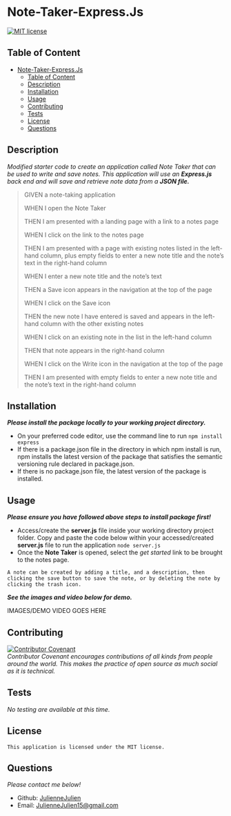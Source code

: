 # Note-Taker-Express.Js

[![MIT license](https://img.shields.io/badge/license-MIT-blue.svg)](https://mit-license.org/)

## Table of Content
- [Note-Taker-Express.Js](#note-taker-expressjs)
  - [Table of Content](#table-of-content)
  - [Description](#description)
  - [Installation](#installation)
  - [Usage](#usage)
  - [Contributing](#contributing)
  - [Tests](#tests)
  - [License](#license)
  - [Questions](#questions)

## Description
*Modified starter code to create an application called Note Taker that can be used to write and save notes. This application will use an* ***Express.js*** *back end and will save and retrieve note data from a* ***JSON file.***

>GIVEN a note-taking application
>
>WHEN I open the Note Taker
>
>
>THEN I am presented with a landing page with a link to a notes page
>
>WHEN I click on the link to the notes page
>
>
>THEN I am presented with a page with existing notes listed in the left-hand column, plus empty fields to enter a new note title and the note’s text in the right-hand column
>
>WHEN I enter a new note title and the note’s text
>
>THEN a Save icon appears in the navigation at the top of the page
>
>WHEN I click on the Save icon
>
>THEN the new note I have entered is saved and appears in the left-hand column with the other existing notes
>
>WHEN I click on an existing note in the list in the left-hand column
>
>THEN that note appears in the right-hand column
>
>WHEN I click on the Write icon in the navigation at the top of the page
>
>THEN I am presented with empty fields to enter a new note title and the note’s text in the right-hand column

## Installation
***Please install the package locally to your working project directory.***
- On your preferred code editor, use the command line to run `npm install express`
- If there is a package.json file in the directory in which npm install is run, npm installs the latest version of the package that satisfies the semantic versioning rule declared in package.json.
- If there is no package.json file, the latest version of the package is installed.


## Usage
***Please ensure you have followed above steps to install package first!***
- Access/create the **server.js** file inside your working directory project folder. Copy and paste the code below within your accessed/created **server.js** file to run the application `node server.js`
- Once the **Note Taker** is opened, select the *get started* link to be brought to the notes page. 

`A note can be created by adding a title, and a description, then clicking the save button to save the note, or by deleting the note by clicking the trash icon.`

***See the images and video below for demo.***

IMAGES/DEMO VIDEO GOES HERE

## Contributing

[![Contributor Covenant](https://img.shields.io/badge/Contributor%20Covenant-2.1-4baaaa.svg)](code_of_conduct.md)
<br>*Contributor Covenant encourages contributions of all kinds from people around the world. This makes the practice of open source as much social as it is technical.*

## Tests
*No testing are available at this time.*

## License
    This application is licensed under the MIT license.

## Questions
*Please contact me below!*
- Github: [JulienneJulien](https://github.com/JulienneJulien)
- Email: JulienneJulien15@gmail.com 

